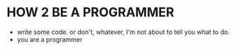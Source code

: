 # HOW 2 BE A PROGRAMMER

- write some code. or don't, whatever, I'm not about to tell you what to do.
- you are a programmer
